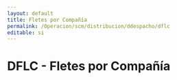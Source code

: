 ```yaml
---
layout: default
title: Fletes por Compañía
permalink: /Operacion/scm/distribucion/ddespacho/dflc
editable: si
---
```


# DFLC - Fletes por Compañía



